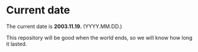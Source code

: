 # Current date

The current date is **2003.11.19.** (YYYY.MM.DD.)

This repository will be good when the world ends, so we will know how long it lasted.